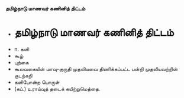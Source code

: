 **தமிழ்நாடு மாணவர் கணினித் திட்டம்**
- # தமிழ்நாடு மாணவர் கணினித் திட்டம்
- n. களி
- கூழ்
- புற்கை
- கூலவகையின் மாவு-குருதி முதலியவை திணிக்கப்பட்ட பன்றி முதலியவற்றின் குடற்கறி
- களிபோன்ற பொருள்
- (கப்.) உராய்வுத் தடைக் கயிற்றுமெத்தை.

